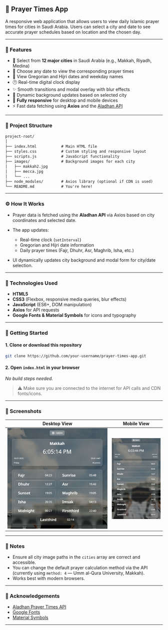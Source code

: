 ## 🕌 Prayer Times App

A responsive web application that allows users to view daily Islamic prayer times for cities in Saudi Arabia. Users can select a city and date to see accurate prayer schedules based on location and the chosen day.

---

### 🌟 Features

* 🕋 Select from **12 major cities** in Saudi Arabia (e.g., Makkah, Riyadh, Medina)
* 📅 Choose any date to view the corresponding prayer times
* 🕌 View Gregorian and Hijri dates and weekday names
* 🕐 Real-time digital clock display
* ✨ Smooth transitions and modal overlay with blur effects
* 🎨 Dynamic background updates based on selected city
* 📱 **Fully responsive** for desktop and mobile devices
* ⚡ Fast data fetching using **Axios** and the [Aladhan API](https://aladhan.com/prayer-times-api)

---

### 📁 Project Structure

```
project-root/
│
├── index.html           # Main HTML file
├── styles.css           # Custom styling and responsive layout
├── scripts.js           # JavaScript functionality
├── images/              # Background images for each city
│   ├── makkah2.jpg
│   ├── mecca.jpg
│   └── ...
├── node_modules/        # Axios library (optional if CDN is used)
└── README.md            # You're here!
```

---

### ⚙️ How It Works

* Prayer data is fetched using the **Aladhan API** via Axios based on city coordinates and selected date.
* The app updates:

  * Real-time clock (`setInterval`)
  * Gregorian and Hijri date information
  * Daily prayer times (Fajr, Dhuhr, Asr, Maghrib, Isha, etc.)
* UI dynamically updates city background and modal form for city/date selection.

---

### 🔧 Technologies Used

* **HTML5**
* **CSS3** (Flexbox, responsive media queries, blur effects)
* **JavaScript** (ES6+, DOM manipulation)
* **Axios** for API requests
* **Google Fonts & Material Symbols** for icons and typography

---

### 🚀 Getting Started

#### 1. Clone or download this repository

```bash
git clone https://github.com/your-username/prayer-times-app.git
```

#### 2. Open `index.html` in your browser

*No build steps needed.*

> ⚠️ Make sure you are connected to the internet for API calls and CDN fonts/icons.

---

### 📸 Screenshots

| Desktop View                          | Mobile View                         |
| ------------------------------------- | ----------------------------------- |
| ![desktop](./images/demo-desktop.png) | ![mobile](./images/demo-mobile.png) |


---

### 📌 Notes

* Ensure all city image paths in the `cities` array are correct and accessible.
* You can change the default prayer calculation method via the API (currently using `method: 4` — Umm al-Qura University, Makkah).
* Works best with modern browsers.

---

### 🙏 Acknowledgements

* [Aladhan Prayer Times API](https://aladhan.com/prayer-times-api)
* [Google Fonts](https://fonts.google.com/)
* [Material Symbols](https://fonts.google.com/icons)

---

